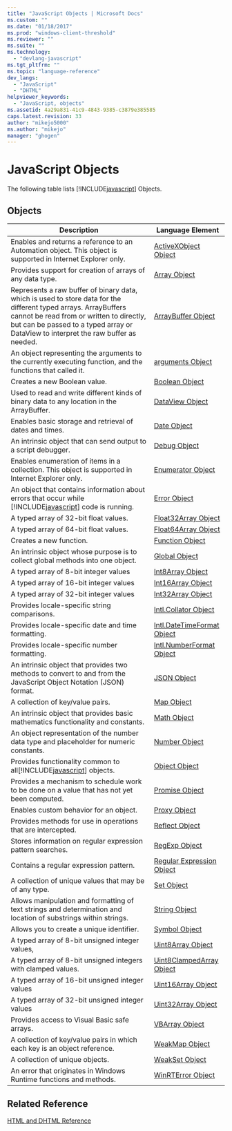 ```yaml
---
title: "JavaScript Objects | Microsoft Docs"
ms.custom: ""
ms.date: "01/18/2017"
ms.prod: "windows-client-threshold"
ms.reviewer: ""
ms.suite: ""
ms.technology: 
  - "devlang-javascript"
ms.tgt_pltfrm: ""
ms.topic: "language-reference"
dev_langs: 
  - "JavaScript"
  - "DHTML"
helpviewer_keywords: 
  - "JavaScript, objects"
ms.assetid: 4a29a831-41c9-4843-9385-c3879e385585
caps.latest.revision: 33
author: "mikejo5000"
ms.author: "mikejo"
manager: "ghogen"
---
```

# JavaScript Objects
The following table lists [!INCLUDE[javascript](../../javascript/includes/javascript-md.md)] Objects.  
  
## Objects  
  
|Description|Language Element|  
|-----------------|----------------------|  
|Enables and returns a reference to an Automation object. This object is supported in Internet Explorer only.|[ActiveXObject Object](../../javascript/reference/activexobject-object-javascript.md)|  
|Provides support for creation of arrays of any data type.|[Array Object](../../javascript/reference/array-object-javascript.md)|  
|Represents a raw buffer of binary data, which is used to store data for the different typed arrays. ArrayBuffers cannot be read from or written to directly, but can be passed to a typed array or DataView to interpret the raw buffer as needed.|[ArrayBuffer Object](../../javascript/reference/arraybuffer-object.md)|  
|An object representing the arguments to the currently executing function, and the functions that called it.|[arguments Object](../../javascript/reference/arguments-object-javascript.md)|  
|Creates a new Boolean value.|[Boolean Object](../../javascript/reference/boolean-object-javascript.md)|  
|Used to read and write different kinds of binary data to any location in the ArrayBuffer.|[DataView Object](../../javascript/reference/dataview-object.md)|  
|Enables basic storage and retrieval of dates and times.|[Date Object](../../javascript/reference/date-object-javascript.md)|  
|An intrinsic object that can send output to a script debugger.|[Debug Object](../../javascript/reference/debug-object-javascript.md)|  
|Enables enumeration of items in a collection. This object is supported in Internet Explorer only.|[Enumerator Object](../../javascript/reference/enumerator-object-javascript.md)|  
|An object that contains information about errors that occur while [!INCLUDE[javascript](../../javascript/includes/javascript-md.md)] code is running.|[Error Object](../../javascript/reference/error-object-javascript.md)|  
|A typed array of 32-bit float values.|[Float32Array Object](../../javascript/reference/float32array-object.md)|  
|A typed array of 64-bit float values.|[Float64Array Object](../../javascript/reference/float64array-object.md)|  
|Creates a new function.|[Function Object](../../javascript/reference/function-object-javascript.md)|  
|An intrinsic object whose purpose is to collect global methods into one object.|[Global Object](../../javascript/reference/global-object-javascript.md)|  
|A typed array of 8-bit integer values|[Int8Array Object](../../javascript/reference/int8array-object.md)|  
|A typed array of 16-bit integer values|[Int16Array Object](../../javascript/reference/int16array-object.md)|  
|A typed array of 32-bit integer values|[Int32Array Object](../../javascript/reference/int32array-object.md)|  
|Provides locale-specific string comparisons.|[Intl.Collator Object](../../javascript/reference/intl-collator-object-javascript.md)|  
|Provides locale-specific date and time formatting.|[Intl.DateTimeFormat Object](../../javascript/reference/intl-datetimeformat-object-javascript.md)|  
|Provides locale-specific number formatting.|[Intl.NumberFormat Object](../../javascript/reference/intl-numberformat-object-javascript.md)|  
|An intrinsic object that provides two methods to convert to and from the JavaScript Object Notation (JSON) format.|[JSON Object](../../javascript/reference/json-object-javascript.md)|  
|A collection of key/value pairs.|[Map Object](../../javascript/reference/map-object-javascript.md)|  
|An intrinsic object that provides basic mathematics functionality and constants.|[Math Object](../../javascript/reference/math-object-javascript.md)|  
|An object representation of the number data type and placeholder for numeric constants.|[Number Object](../../javascript/reference/number-object-javascript.md)|  
|Provides functionality common to all[!INCLUDE[javascript](../../javascript/includes/javascript-md.md)] objects.|[Object Object](../../javascript/reference/object-object-javascript.md)|  
|Provides a mechanism to schedule work to be done on a value that has not yet been computed.|[Promise Object](../../javascript/reference/promise-object-javascript.md)|  
|Enables custom behavior for an object.|[Proxy Object](../../javascript/reference/proxy-object-javascript.md)|  
|Provides methods for use in operations that are intercepted.|[Reflect Object](../../javascript/reference/reflect-object-javascript.md)|  
|Stores information on regular expression pattern searches.|[RegExp Object](../../javascript/reference/regexp-object-javascript.md)|  
|Contains a regular expression pattern.|[Regular Expression Object](../../javascript/reference/regular-expression-object-javascript.md)|  
|A collection of unique values that may be of any type.|[Set Object](../../javascript/reference/set-object-javascript.md)|  
|Allows manipulation and formatting of text strings and determination and location of substrings within strings.|[String Object](../../javascript/reference/string-object-javascript.md)|  
|Allows you to create a unique identifier.|[Symbol Object](../../javascript/reference/symbol-object-javascript.md)|  
|A typed array of 8-bit unsigned integer values,|[Uint8Array Object](../../javascript/reference/uint8array-object.md)|  
|A typed array of 8-bit unsigned integers with clamped values.|[Uint8ClampedArray Object](../../javascript/reference/uint8clampedarray-object-javascript.md)|  
|A typed array of 16-bit unsigned integer values|[Uint16Array Object](../../javascript/reference/uint16array-object.md)|  
|A typed array of 32-bit unsigned integer values|[Uint32Array Object](../../javascript/reference/uint32array-object.md)|  
|Provides access to Visual Basic safe arrays.|[VBArray Object](../../javascript/reference/vbarray-object-javascript.md)|  
|A collection of key/value pairs in which each key is an object reference.|[WeakMap Object](../../javascript/reference/weakmap-object-javascript.md)|  
|A collection of unique objects.|[WeakSet Object](../../javascript/reference/weakset-object-javascript.md)|  
|An error that originates in Windows Runtime functions and methods.|[WinRTError Object](../../javascript/reference/winrterror-object-javascript.md)|  
  
## Related Reference  
 [HTML and DHTML Reference](http://go.microsoft.com/fwlink/?LinkId=148095)